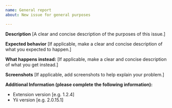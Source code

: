 ```yaml
---
name: General report
about: New issue for general purposes

---
```


**Description**
[A clear and concise description of the purposes of this issue.]

**Expected behavior**
[If applicable, make a clear and concise description of what you expected to happen.]

**What happens instead:**
[If applicable, make a clear and concise description of what you get instead.]

**Screenshots**
[If applicable, add screenshots to help explain your problem.]

**Additional Information (please complete the following information):**
 - Extension version [e.g. 1.2.4]
 - Yii version [e.g. 2.0.15.1]
